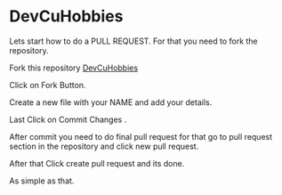 # DevCuHobbies


Lets start how to do a PULL REQUEST.
For that you need to fork the repository.

Fork this repository 
[DevCuHobbies](https://github.com/HacktoberFest-CU/DevCuHobbies)

Click on Fork Button.

Create a new file with your NAME and add your details.

Last Click on Commit Changes .

After commit you need to do final pull request for that go to pull request section in the repository and click new pull request.

After that Click create pull request and its done.

As simple as that.
